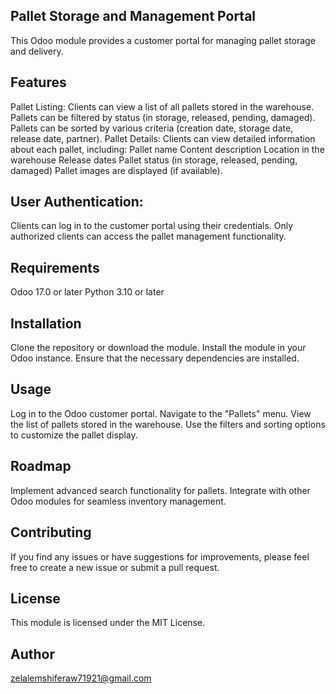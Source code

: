 Pallet Storage and Management Portal
------------------------------------------
This Odoo module provides a customer portal for managing pallet storage and delivery.

Features
-----------------------------------------
Pallet Listing:
Clients can view a list of all pallets stored in the warehouse.
Pallets can be filtered by status (in storage, released, pending, damaged).
Pallets can be sorted by various criteria (creation date, storage date, release date, partner).
Pallet Details:
Clients can view detailed information about each pallet, including:
Pallet name
Content description
Location in the warehouse
Release dates
Pallet status (in storage, released, pending, damaged)
Pallet images are displayed (if available).

User Authentication:
---------------------
Clients can log in to the customer portal using their credentials.
Only authorized clients can access the pallet management functionality.

Requirements
----------------------
Odoo 17.0 or later
Python 3.10 or later

Installation
----------------------
Clone the repository or download the module.
Install the module in your Odoo instance.
Ensure that the necessary dependencies are installed.

Usage
----------------------
Log in to the Odoo customer portal.
Navigate to the "Pallets" menu.
View the list of pallets stored in the warehouse.
Use the filters and sorting options to customize the pallet display.

Roadmap
------------------------
Implement advanced search functionality for pallets.
Integrate with other Odoo modules for seamless inventory management.

Contributing
-------------------------
If you find any issues or have suggestions for improvements, please feel free to create a new issue or submit a pull request.

License
----------------------------
This module is licensed under the MIT License.

Author
----------------------------
zelalemshiferaw71921@gmail.com